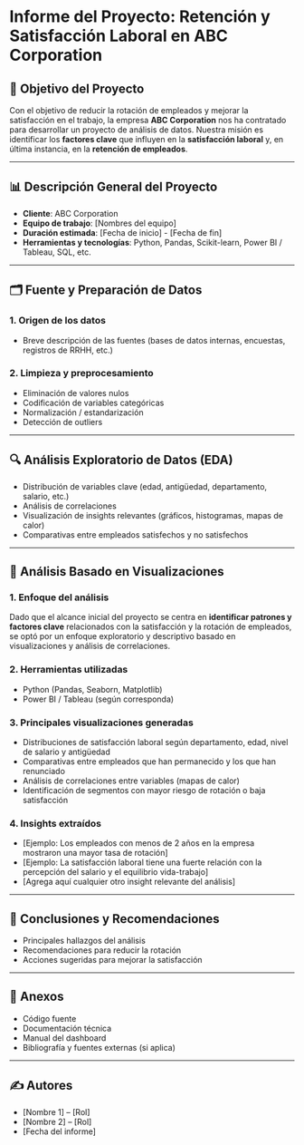 # Informe del Proyecto: Retención y Satisfacción Laboral en ABC Corporation

## 🧠 Objetivo del Proyecto

Con el objetivo de reducir la rotación de empleados y mejorar la satisfacción en el trabajo, la empresa **ABC Corporation** nos ha contratado para desarrollar un proyecto de análisis de datos. Nuestra misión es identificar los **factores clave** que influyen en la **satisfacción laboral** y, en última instancia, en la **retención de empleados**.

---

## 📊 Descripción General del Proyecto

- **Cliente**: ABC Corporation  
- **Equipo de trabajo**: [Nombres del equipo]  
- **Duración estimada**: [Fecha de inicio] - [Fecha de fin]  
- **Herramientas y tecnologías**: Python, Pandas, Scikit-learn, Power BI / Tableau, SQL, etc.

---

## 🗂️ Fuente y Preparación de Datos

### 1. Origen de los datos
- Breve descripción de las fuentes (bases de datos internas, encuestas, registros de RRHH, etc.)

### 2. Limpieza y preprocesamiento
- Eliminación de valores nulos
- Codificación de variables categóricas
- Normalización / estandarización
- Detección de outliers

---

## 🔍 Análisis Exploratorio de Datos (EDA)

- Distribución de variables clave (edad, antigüedad, departamento, salario, etc.)
- Análisis de correlaciones
- Visualización de insights relevantes (gráficos, histogramas, mapas de calor)
- Comparativas entre empleados satisfechos y no satisfechos

---

## 🧠 Análisis Basado en Visualizaciones

### 1. Enfoque del análisis
Dado que el alcance inicial del proyecto se centra en **identificar patrones y factores clave** relacionados con la satisfacción y la rotación de empleados,  se optó por un enfoque exploratorio y descriptivo basado en visualizaciones y análisis de correlaciones.

### 2. Herramientas utilizadas
- Python (Pandas, Seaborn, Matplotlib)
- Power BI / Tableau (según corresponda)

### 3. Principales visualizaciones generadas
- Distribuciones de satisfacción laboral según departamento, edad, nivel de salario y antigüedad
- Comparativas entre empleados que han permanecido y los que han renunciado
- Análisis de correlaciones entre variables (mapas de calor)
- Identificación de segmentos con mayor riesgo de rotación o baja satisfacción

### 4. Insights extraídos
- [Ejemplo: Los empleados con menos de 2 años en la empresa mostraron una mayor tasa de rotación]
- [Ejemplo: La satisfacción laboral tiene una fuerte relación con la percepción del salario y el equilibrio vida-trabajo]
- [Agrega aquí cualquier otro insight relevante del análisis]

---

## 📌 Conclusiones y Recomendaciones

- Principales hallazgos del análisis
- Recomendaciones para reducir la rotación
- Acciones sugeridas para mejorar la satisfacción

---

## 🧾 Anexos

- Código fuente
- Documentación técnica
- Manual del dashboard
- Bibliografía y fuentes externas (si aplica)

---

## ✍️ Autores

- [Nombre 1] – [Rol]  
- [Nombre 2] – [Rol]  
- [Fecha del informe]

